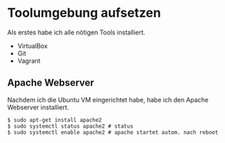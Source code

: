 # Toolumgebung aufsetzen 

Als erstes habe ich alle nötigen Tools installiert. 

- VirtualBox
- Git
- Vagrant

## Apache Webserver 
Nachdem ich die Ubuntu VM eingerichtet habe, habe ich den Apache Webserver installiert.

```
$ sudo apt-get install apache2
$ sudo systemctl status apache2 # status 
$ sudo systemctl enable apache2 # apache startet autom. nach reboot
```


